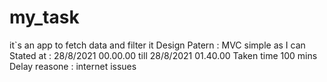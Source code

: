 # my_task
it`s an app to fetch data and filter it
Design Patern : MVC
simple as I can 
Stated at : 28/8/2021 00.00.00 till 28/8/2021 01.40.00
Taken time 100 mins
Delay reasone : internet issues

